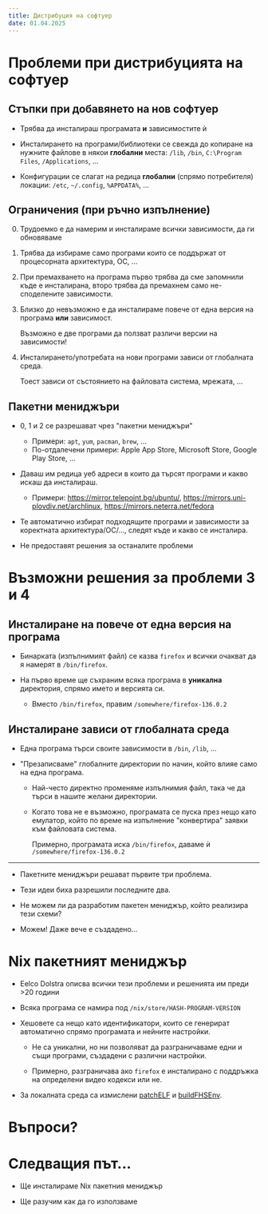 ```yaml
---
title: Дистрибуция на софтуер
date: 01.04.2025
---
```


# Проблеми при дистрибуцията на софтуер

## Стъпки при добавянето на нов софтуер

- Трябва да инсталираш програмата **и** зависимостите ѝ

- Инсталирането на програми/библиотеки се свежда до копиране на нужните файлове в някои **глобални** места: `/lib`, `/bin`, `C:\Program Files`, `/Applications`, ...

- Конфигурации се слагат на редица **глобални** (спрямо потребителя) локации: `/etc`, `~/.config`, `%APPDATA%`, ...

## Ограничения (при ръчно изпълнение)

0. Трудоемко е да намерим и инсталираме всички зависимости, да ги обновяваме

1. Трябва да избираме само програми които се поддържат от процесорната архитектура, ОС, ...

2. При премахването на програма първо трябва да сме запомнили къде е инсталирана, второ трябва да премахнем само не-споделените зависимости.

3. Близко до невъзможно е да инсталираме повече от една версия на програма **или** зависимост.

   Възможно е две програми да ползват различи версии на зависимости!

4. Инсталирането/употребата на нови програми зависи от глобалната среда.

   Тоест зависи от състоянието на файловата система, мрежата, ...

## Пакетни мениджъри

- 0, 1 и 2 се разрешават чрез "пакетни мениджъри"

  - Примери: `apt`, `yum`, `pacman`, `brew`, ...
  - По-отдалечени примери: Apple App Store, Microsoft Store, Google Play Store, ...

- Даваш им редица уеб адреси в които да търсят програми и какво искаш да инсталираш.

  - Примери: <!-- Показваме pool/packages --> <https://mirror.telepoint.bg/ubuntu/>, <https://mirrors.uni-plovdiv.net/archlinux>, <!-- Показваме linux/releases/41/Everything/x86_64/os/Packages --> <https://mirrors.neterra.net/fedora>

- Те автоматично избират подходящите програми и зависимости за коректната архитектура/ОС/..., следят къде и какво се инсталира.

- Не предоставят решения за останалите проблеми

# Възможни решения за проблеми 3 и 4

## Инсталиране на повече от една версия на програма

- Бинарката (изпълнимият файл) се казва `firefox` и всички очакват да я намерят в `/bin/firefox`.

- На първо време ще съхраним всяка програма в **уникална** директория, спрямо името и версията си.

  - Вместо `/bin/firefox`, правим `/somewhere/firefox-136.0.2`

## Инсталиране зависи от глобалната среда

- Една програма търси своите зависимости в `/bin`, `/lib`, ...

- "Презаписваме" глобалните директории по начин, който влияе само на една програма.

  - Най-често директно променяме изпълнимия файл, така че да търси в нашите желани директории.

  - Когато това не е възможно, програмата се пуска през нещо като емулатор, който по време на изпълнение "конвертира" заявки към файловата система.

    Примерно, програмата иска `/bin/firefox`, даваме ѝ `/somewhere/firefox-136.0.2`

---

- Пакетните мениджъри решават първите три проблема.

- Тези идеи биха разрешили последните два.

- Не можем ли да разработим пакетен мениджър, който реализира тези схеми?

- Можем! Даже вече е създадено...

# Nix пакетният мениджър

- Eelco Dolstra описва всички тези проблеми и решенията им преди >20 години

- Всяка програма се намира под `/nix/store/HASH-PROGRAM-VERSION`

- Хешовете са нещо като идентификатори, които се генерират автоматично спрямо програмата и нейните настройки.

  - Не са уникални, но ни позволяват да разграничаваме едни и същи програми, създадени с различни настройки.

  - Примерно, разграничава ако `firefox` е инсталирано с поддръжка на определени видео кодекси или не.

- За локалната среда са измислени [patchELF](https://github.com/NixOS/patchelf) и [buildFHSEnv](https://ryantm.github.io/nixpkgs/builders/special/fhs-environments/).

# Въпроси?

# Следващия път...

- Ще инсталираме Nix пакетния мениджър

- Ще разучим как да го използваме

